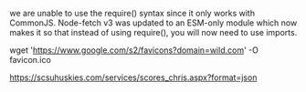 we are unable to use the require() syntax since it only works with CommonJS. Node-fetch v3 was updated to an ESM-only module which now makes it so that instead of using require(), you will now need to use imports.

wget 'https://www.google.com/s2/favicons?domain=wild.com' -O favicon.ico

https://scsuhuskies.com/services/scores_chris.aspx?format=json
